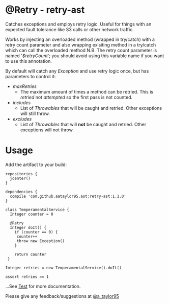# **\@Retry** - retry-ast

Catches exceptions and employs retry logic. Useful for things with an expected fault tolerance like S3 calls or other network traffic.

Works by injecting an overloaded method (wrapped in try/catch) with a retry count parameter and also wrapping exisiting method in a try/catch which can call the overloaded method N.B. The retry count parameter is named '*$retryCount*'; you should avoid using this variable name if you want to use this annotation.

By default will catch any *Exception* and use retry logic once, but has parameters to control it:

* *maxRetries*
  * The maximum amount of times a method can be retried. This is *retried* not *attempted* so the first pass is not counted.
* *includes*
  * List of *Throwables* that will be caught and retried. Other exceptions will still throw.
* *excludes*
  * List of *Throwables* that will **not** be caught and retried. Other exceptions will not throw.

# Usage

Add the artifact to your build:

```
repositories {
  jcenter()
}

dependencies {
  compile 'com.github.aataylor95.ast:retry-ast:1.1.0'
}
```

```
class TemperamentalService {
  Integer counter = 0

  @Retry
  Integer doIt() {
    if (counter == 0) {
     counter++
     throw new Exception()
    }

    return counter
 }

Integer retries = new TemperamentalService().doIt()

assert retries == 1
```

...See [Test](https://github.com/aataylor95/retry-ast/blob/master/src/test/groovy/com/github/aataylor95/ast/RetryASTTransformationSpec.groovy) for more documentation.

Please give any feedback/suggestions at [@a_taylor95](https://twitter.com/a_taylor95)




